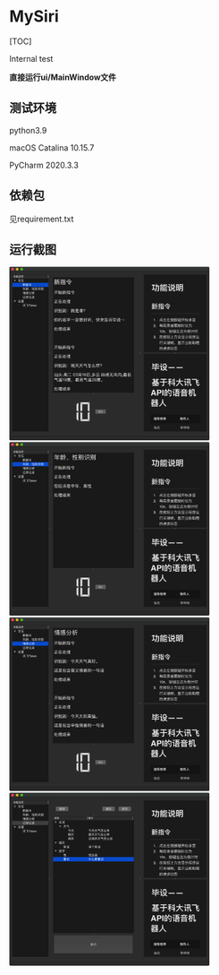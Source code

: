 # MySiri

[TOC]

Internal test

**直接运行ui/MainWindow文件**

## 测试环境
python3.9

macOS Catalina 10.15.7

PyCharm 2020.3.3

## 依赖包
见requirement.txt

## 运行截图

<img src="README.assets/image-20210315135420059.png" alt="image-20210315135420059" style="zoom:35%;" />

<img src="README.assets/image-20210315135444687.png" alt="image-20210315135444687" style="zoom:35%;" />

<img src="README.assets/image-20210315135503368.png" alt="image-20210315135503368" style="zoom:35%;" />

<img src="README.assets/image-20210315135530377.png" alt="image-20210315135530377" style="zoom:35%;" />